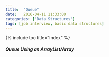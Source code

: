 ```yaml
---
title:  "Queue"
date:   2016-04-11 11:33:00
categories: ['Data Structures']
tags: [job interview, basic data structures]
---
```



{% include toc title="Index" %}

##### Queue Using an ArrayList/Array
